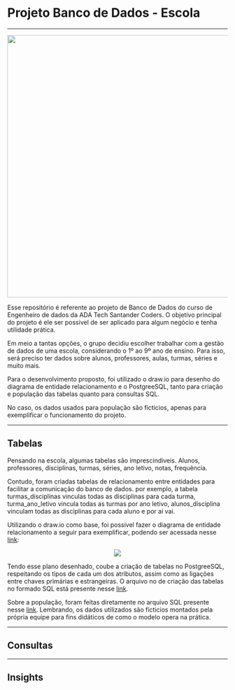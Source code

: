 # Projeto Banco de Dados - Escola

***

<p style="text-align:center;">
<img src='https://img.freepik.com/vetores-premium/exterior-do-edificio-da-escola-moderna-bem-vindo-de-volta-a-escola-arquitetura-educacional-do-ensino-medio_625536-384.jpg?w=1380' width=600>
</p>


Esse repositório é referente ao projeto de Banco de Dados do curso de Engenheiro de dados da ADA Tech Santander Coders. O objetivo principal do projeto é ele ser possivel de ser aplicado para algum negócio e tenha utilidade prática.

Em meio a tantas opções, o grupo decidiu escolher trabalhar com a gestão de dados de uma escola, considerando o 1º ao 9º ano de ensino. Para isso, será preciso ter dados sobre alunos, professores, aulas, turmas, séries e muito mais.

Para o desenvolvimento proposto, foi utilizado o draw.io para desenho do diagrama de entidade relacionamento e o PostgreeSQL, tanto para criação e população das tabelas quanto para consultas SQL.

No caso, os dados usados para população são ficticios, apenas para exemplificar o funcionamento do projeto.

***

## Tabelas

Pensando na escola, algumas tabelas são imprescindiveis. Alunos, professores, disciplinas, turmas, séries, ano letivo, notas, frequência.

Contudo, foram criadas tabelas de relacionamento entre entidades para facilitar a comunicação do banco de dados. por exemplo, a tabela turmas_disciplinas vinculas todas as disciplinas para cada turma, turma_ano_letivo vincula todas as turmas por ano letivo, alunos_disciplina vinculam todas as disciplinas para cada aluno e por ai vai.

Utilizando o draw.io como base, foi possivel fazer o diagrama de entidade relacionamento a seguir para exemplificar, podendo ser acessada nesse [link](https://raw.githubusercontent.com/RafaelQSantos-RQS/MySchoolDatabase/main/images/der.jpg):

<p style="text-align:center;">
<img src='https://raw.githubusercontent.com/RafaelQSantos-RQS/MySchoolDatabase/main/images/der.jpg'>
</p>

Tendo esse plano desenhado, coube a criação de tabelas no PostgreeSQL, respeitando os tipos de cada um dos atributos, assim como as ligações entre chaves primárias e estrangeiras. O arquivo no de criação das tabelas no formado SQL está presente nesse [link](https://github.com/RafaelQSantos-RQS/MySchoolDatabase/blob/main/script%20de%20cria%C3%A7%C3%A3o%20de%20tabelas.sql).

Sobre a população, foram feitas diretamente no arquivo SQL presente nesse [link](https://github.com/RafaelQSantos-RQS/MySchoolDatabase/blob/main/script%20de%20popular%20tabelas.sql). Lembrando, os dados utilizados são ficticios montados pela própria equipe para fins didáticos de como o modelo opera na prática.

***

## Consultas

***

## Insights
